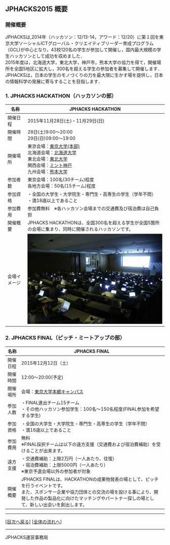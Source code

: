 ## JPHACKS2015 概要
### 開催概要
JPHACKSは,2014年（ハッカソン：12/13-14，アワード：12/20）に第１回を東京大学ソーシャルICTグローバル・クリエイティブリーダー育成プログラム（GCL)が中心となり，43校120名の学生が参加して開催し，国内最大規模の学生ハッカソンとして成功を収めました．<br>
2015年度は，北海道大学，東北大学，神戸市，熊本大学の協力を得て，開催場所を全国5地区に拡大し，300名を超える学生の参加者を募集して開催します．<br>
JPHACKSは，日本の学生のモノづくりの力を最大限に生かす場を提供し，日本の情報科学の発展に寄与することを目指します．

### 1. JPHACKS HACKATHON（ハッカソンの部）
|名称|JPHACKS HACKATHON|
|---|---|
|開催日程|2015年11月28日(土)・11月29日(日)|
|開催時間|28日(土)9:00〜20:00<br>29日(日)09:00〜19:00|
|開催場所|東京会場：[東京大学(本部)](http://www.u-tokyo.ac.jp/campusmap/map01_02_j.html)<br>北海道会場：[北海道大学](http://www.hokudai.ac.jp/)<br>東北会場：[東北大学](http://www.tohoku.ac.jp/japanese/)<br>関西会場：[ミント神戸](http://mint-kobe.jp/access/)<br>九州会場：[熊本大学](http://www.kumamoto-u.ac.jp/)|
|参加者数|東京会場：100名(30チーム)程度<br>各地方会場：50名(15チーム)程度|
|参加資格|・全国の大学生・大学院生・専門生・高専生の学生（学年不問）<br>・満18歳以上であること|
|参加費用|参加費無料　※各ハッカソン会場までの交通費及び宿泊費は自己負担|
|開催概要|JPHACKS HACKATHONは、全国300名を超える学生が全国5箇所の会場に集まり、同時に開催されるハッカソンです。|
|会場イメージ|![会場イメージ](../assets/images/venue.png)|


### 2. JPHACKS FINAL（ピッチ・ミートアップの部）
|名称|JPHACKS FINAL|
|---|---|
|開催日程|2015年12月12日（土）|
|開催時間|12:00〜20:00(予定)|
|開催場所|会場：[東京大学本郷キャンパス](http://www.u-tokyo.ac.jp/campusmap/map01_02_j.html)|
|参加人数|・FINAL進出チーム15チーム<br>・その他ハッカソン参加学生：100名〜150名程度(FINAL参加を希望する学生)|
|参加資格|・全国の大学生・大学院生・専門生・高専生の学生（学年不問）<br>・満18歳以上であること|
|参加費用|無料<br>※FINAL採択チームは以下の遠方支援（交通費および宿泊費補助）を受けることが出来ます。|
|遠方支援|・交通費補助：上限2万円（一人あたり、往復）<br>・宿泊費補助：上限5000円（一人あたり）<br>※東京予選会場以外の参加者が対象|
|開催概要|JPHACKS FINALは、HACKATHONの成果物発表の場として、ピッチを行うイベントです。<br>また、スポンサー企業や協力団体との交流の場を設ける事により、開発した作品の製品化に向けたマッチングやパートナー探しの場として、新しい出会いを創出します。|

--------------
[[目次へ戻る](../README.md)] [[全体の流れへ](schedule.md)]

----
JPHACKS運営事務局
